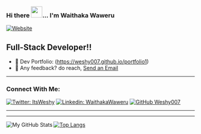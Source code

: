 


### Hi there <img src="https://user-images.githubusercontent.com/61727167/114547962-cecc6b80-9c67-11eb-9697-b1c5a8c8ff46.gif" width="30px">... I'm Waithaka Waweru

[![Website](https://img.shields.io/website?label=weshy007.herokuapp.com&style=for-the-badge&url=https%3A%2F%2Fdevsamuel.herokuapp.com)](https://weshy007.github.io/portfolio1)

## Full-Stack Developer!!

- 🔭 Dev Portfolio: (https://weshy007.github.io/portfolio1)
- 💼 Any feedback? do reach, [Send an Email](mailto:josephwaweru96@gmail.com) 


---
### Connect With Me:

[![Twitter: ItsWeshy](https://img.shields.io/twitter/follow/ItsWeshy?style=social)](https://twitter.com/ItsWeshy)
[![Linkedin: WaithakaWaweru](https://img.shields.io/badge/-WaithakaWaweru-blue?style=flat-square&logo=Linkedin&logoColor=white&link=https://www.linkedin.com/in/waithakawaweru/)](https://www.linkedin.com/in/waithaka-waweru/)
[![GitHub Weshy007](https://img.shields.io/github/followers/weshy007?label=follow&style=social)](https://github.com/weshy007)

---

---

  <img align="left" alt="My GitHub Stats" src="https://github-readme-stats.vercel.app/api?username=weshy007&show_icons=true&theme=radical&count_private=true" />

  [![Top Langs](https://github-readme-stats.vercel.app/api/top-langs/?username=weshy007&theme=radical&count_private=true)](https://github.com/weshy007/github-readme-stats)
